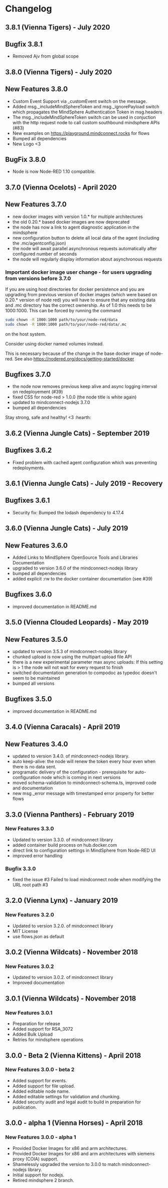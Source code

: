 # Changelog

## 3.8.1 (Vienna Tigers) - July 2020

## Bugfix 3.8.1

- Removed Ajv from global scope

## 3.8.0 (Vienna Tigers) - July 2020

## New Features 3.8.0

- Custom Event Support via _customEvent switch on the message.
- Added msg._includeMindSphereToken and msg._ignorePayload switch which propagates the MindSphere Authentication Token in msg.headers
- The msg._includeMindSphereToken switch can be used in conjuction with the http request node to call custom southbound mindsphere APIs (#83)
- New examples on <https://playground.mindconnect.rocks> for flows
- Bumped all dependencies
- New Logo <3

## BugFix 3.8.0

- Node is now Node-RED 1.10 compatible.

## 3.7.0 (Vienna Ocelots) - April 2020

## New Features 3.7.0

- new docker images with version 1.0.* for multiple architectures
- the old 0.20.* based docker images are now deprecated
- the node has now a link to agent diagnostic application in the mindsphere
- new configuration button to delete all local data of the agent (including the .mc/agentconfig.json)
- the node will await parallel asynchronous requests automatically after configured number of seconds
- the node will regularly display information about asynchronous requests

### Important docker image user change - for users upgrading from versions before 3.7.0

If you are using host directories for docker persistence and you are upgrading from previous version of docker images (which were based on 0.20.* version of node red) you will have to ensure that any existing data and .mc directory has the correct ownership.
As of 1.0 this needs to be 1000:1000. This can be forced by running the command

```bash
sudo chown -R 1000:1000 path/to/your/node-red/data
sudo chown -R 1000:1000 path/to/your/node-red/data/.mc
```

on the host system.

Consider using docker named volumes instead.

This is necessary because of the change in the base docker image of node-red. See also <https://nodered.org/docs/getting-started/docker>

## Bugfixes 3.7.0

- the node now removes previous keep alive and async logging interval on redeployement (#39)
- fixed CSS for node-red > 1.0.0 (the node title is white again)
- updated to mindconnect-nodejs 3.7.0
- bumped all dependencies

Stay strong, safe and healthy! <3 :hearth:

## 3.6.2 (Vienna Jungle Cats) - September 2019

## Bugfixes 3.6.2

- Fixed problem with cached agent configuration which was preventing redeployments.

## 3.6.1 (Vienna Jungle Cats) - July 2019 - Recovery

## Bugfixes 3.6.1

- Security fix: Bumped the lodash dependency to 4.17.4

## 3.6.0 (Vienna Jungle Cats) - July 2019

## New Features 3.6.0

- Added Links to MindSphere OpenSource Tools and Libraries Documentation
- upgraded to version 3.6.0 of the mindconnect-nodejs library
- bumped all dependencies
- added explicit :rw to the docker container documentation (see #39)

## Bugfixes 3.6.0

- improved documentation in README.md

## 3.5.0 (Vienna Clouded Leopards) - May 2019

## New Features 3.5.0

- updated to version 3.5.3 of mindconnect-nodejs library
- chunked upload is now using the multipart upload file API
- there is a new experimental parameter max async uploads: If this setting is > 1 the node will not wait for every request to finish
- switched documentation generation to compodoc as typedoc doesn't seem to be maintained
- bumped all versions

## Bugfixes 3.5.0

- improved documentation in README.md

## 3.4.0 (Vienna Caracals) - April 2019

## New Features 3.4.0

- updated to version 3.4.0. of mindconnect-nodejs library.
- auto keep-alive: the node will renew the token every hour even when there is no data sent.
- programatic delivery of the configuration - prerequisite for auto-configuration node which is coming in next versions
- moved schema-validation to mindconnect-schema.ts, improved code and documentation
- new msg._error message with timestamped error property for better flows

## 3.3.0 (Vienna Panthers) - February 2019

### New Features 3.3.0

- Updated to version 3.3.0. of mindconnect library
- added container build process on hub.docker.com
- direct link to configuration settings in MindSphere from Node-RED UI
- improved error handling

### Bugfix 3.3.0

- fixed the issue #3 Failed to load mindconnect node when modifying the URL root path #3

## 3.2.0 (Vienna Lynx) - January 2019

### New Features 3.2.0

- Updated to version 3.2.0. of mindconnect library
- MIT License
- use flows.json as default

## 3.0.2 (Vienna Wildcats) - November 2018

### New Features 3.0.2

- Updated to version 3.0.2. of mindconnect library
- Improved documentation

## 3.0.1 (Vienna Wildcats) - November 2018

### New Features 3.0.1

- Preparation for release
- Added support for RSA_3072
- Added Bulk Upload
- Retries for mindsphere operations

## 3.0.0 - Beta 2 (Vienna Kittens) - April 2018

### New Features 3.0.0 - beta 2

- Added support for events.
- Added support for file upload.
- Added editable node name.
- Added editable settings for validation and chunking.
- Added security audit and legal audit to build in preparation for publication.

## 3.0.0 - alpha 1 (Vienna Horses) - April 2018

### New Features 3.0.0 - alpha 1

- Provided Docker Images for x86 and arm architectures.
- Provided Docker Images for x86 and arm architectures with siemens proxy (COIA) support.
- Shamelessly upgraded the version to 3.0.0 to match mindconnect-nodejs library.
- Initial support for nodejs.
- Retired mindsphere 2 branch.
